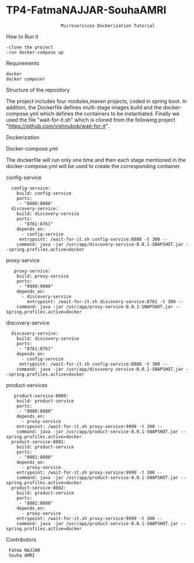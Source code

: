 # TP4-FatmaNAJJAR-SouhaAMRI
                 		 Microservices Dockerization Tutorial
How to Run it

	-clone the project
	-run docker-compose up
	
Requirements

    docker
    docker composer
    
Structure of the repository

The project includes four modules,maven projects, coded in spring boot.
In addition, the Dockerfile defines multi-stage images build and the docker-compose.yml which defines the containers to be instantiated. Finally we used the file "wait-for-it.sh" which is cloned from the following project "https://github.com/vishnubob/wait-for-it".

Dockerization

Docker-compose.yml

The dockerfile will run only one time and then each stage mentioned in the docker-compose.yml will be used to create the corresponding container.

  config-service

	  config-service:
	    build: config-service
	    ports: 
	     - "8888:8888"
	  discovery-service:
	    build: discovery-service
	    ports: 
	     - "8761:8761"
	    depends_on:
	      - config-service
		 entrypoint: /wait-for-it.sh config-service:8888 -t 300 --
	    command: java -jar /usr/app/discovery-service-0.0.1-SNAPSHOT.jar --spring.profiles.active=docker
    
   proxy-service
   
	   proxy-service:
	    build: proxy-service
	    ports: 
	     - "9999:9999"
	    depends_on:
	      - discovery-service
		    entrypoint: /wait-for-it.sh discovery-service:8761 -t 300 --
	    command: java -jar /usr/app/proxy-service-0.0.1-SNAPSHOT.jar --spring.profiles.active=docker
    
   discovery-service
    
	  discovery-service:
	    build: discovery-service
	    ports: 
	     - "8761:8761"
	    depends_on:
	      - config-service
		 entrypoint: /wait-for-it.sh config-service:8888 -t 300 --
	    command: java -jar /usr/app/discovery-service-0.0.1-SNAPSHOT.jar --spring.profiles.active=docker
    
    
   product-services
    
	   product-service-8080:
	    build: product-service
	    ports: 
	     - "8080:8080"
	    depends_on:
	      - proxy-service
	    entrypoint: /wait-for-it.sh proxy-service:9999 -t 300 --
	    command: java -jar /usr/app/product-service-0.0.1-SNAPSHOT.jar --spring.profiles.active=docker
	  product-service-8081:
	    build: product-service
	    ports: 
	     - "8081:8080"
	    depends_on:
	      - proxy-service
	    entrypoint: /wait-for-it.sh proxy-service:9999 -t 300 --
	    command: java -jar /usr/app/product-service-0.0.1-SNAPSHOT.jar --spring.profiles.active=docker
	  product-service-8082:
	    build: product-service
	    ports: 
	     - "8082:8080"
	    depends_on:
	      - proxy-service
	    entrypoint: /wait-for-it.sh proxy-service:9999 -t 300 --
	    command: java -jar /usr/app/product-service-0.0.1-SNAPSHOT.jar --spring.profiles.active=docker
    
   Contributors
   
     Fatma NAJJAR
     Souha AMRI
    
    
    
 
 
 
